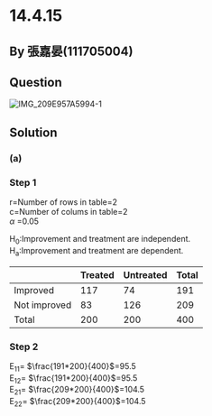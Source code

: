# 14.4.15

## By 張嘉晏(111705004)

## Question
![IMG_209E957A5994-1](https://github.com/HWTeng-Course/202402-Statistics/assets/162400798/c18f5421-f67c-458a-97b9-9d85c1720c1c)

## Solution
### (a)

### Step 1
r=Number of rows in table=2\
c=Number of colums in table=2\
$\alpha$ =0.05

H<sub>0</sub>:Improvement and treatment are independent.\
H<sub>a</sub>:Improvement and treatment are dependent.

|            |Treated  |Untreated|Total    |
|------------|---------|---------|---------|
|Improved    |117      |74       |191      |
|Not improved|83       |126      |209      |
|Total       |200      |200      |400      |


### Step 2
E<sub>11</sub>= $\frac{191*200}{400}$=95.5\
E<sub>12</sub>= $\frac{191*200}{400}$=95.5\
E<sub>21</sub>= $\frac{209*200}{400}$=104.5\
E<sub>22</sub>= $\frac{209*200}{400}$=104.5




